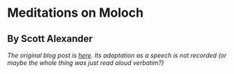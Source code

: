 # Meditations on Moloch
## By Scott Alexander

*The original blog post is [here](http://slatestarcodex.com/2014/07/30/meditations-on-moloch/).  Its adaptation as a speech is not recorded (or maybe the whole thing was just read aloud verbatim?)*
